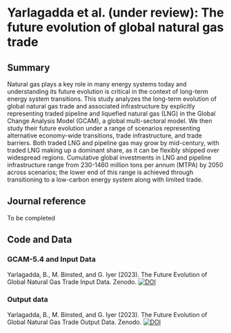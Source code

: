 # Yarlagadda et al. (under review): The future evolution of global natural gas trade

## Summary
Natural gas plays a key role in many energy systems today and understanding its future evolution is critical in the context of long-term energy system transitions. This study analyzes the long-term evolution of global natural gas trade and associated infrastructure by explicitly representing traded pipeline and liquefied natural gas (LNG) in the Global Change Analysis Model (GCAM), a global multi-sectoral model. We then study their future evolution under a range of scenarios representing alternative economy-wide transitions, trade infrastructure, and trade barriers. Both traded LNG and pipeline gas may grow by mid-century, with traded LNG making up a dominant share, as it can be flexibly shipped over widespread regions. Cumulative global investments in LNG and pipeline infrastructure range from 230-1460 million tons per annum (MTPA) by 2050 across scenarios; the lower end of this range is achieved through transitioning to a low-carbon energy system along with limited trade.

## Journal reference
To be completed

## Code and Data
### GCAM-5.4 and Input Data
Yarlagadda, B., M. Binsted, and G. Iyer (2023). The Future Evolution of Global Natural Gas Trade Input Data. Zenodo.
[![DOI](https://zenodo.org/badge/DOI/10.5281/zenodo.8346604.svg)](https://doi.org/10.5281/zenodo.8346604)

### Output data
Yarlagadda, B., M. Binsted, and G. Iyer (2023). The Future Evolution of Global Natural Gas Trade Output Data. Zenodo.
[![DOI](https://zenodo.org/badge/DOI/10.5281/zenodo.8392736.svg)](https://doi.org/10.5281/zenodo.8392736)
